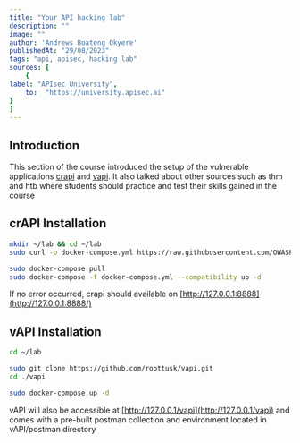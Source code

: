 ```yaml
---
title: "Your API hacking lab"
description: ""
image: ""
author: 'Andrews Boateng Okyere'
publishedAt: "29/08/2023"
tags: "api, apisec, hacking lab"
sources: [
    {
label: "APIsec University",
    to:  "https://university.apisec.ai"
}
]
---
```


## Introduction

This section of the course introduced the setup of the vulnerable applications [crapi](crapi.apisec.ai) and [vapi](vapi.apisec.ai). It also talked about other sources such as thm and htb where students should practice and test their skills gained in the course

## crAPI Installation

```sh
mkdir ~/lab && cd ~/lab
sudo curl -o docker-compose.yml https://raw.githubusercontent.com/OWASP/crAPI/main/deploy/docker/docker-compose.yml
```

```sh
sudo docker-compose pull
sudo docker-compose -f docker-compose.yml --compatibility up -d
```

If no error occurred, crapi should available on [http://127.0.0.1:8888](http://127.0.0.1:8888/)

## vAPI Installation

```sh
cd ~/lab
```

```sh
sudo git clone https://github.com/roottusk/vapi.git
cd ./vapi
```

```sh
sudo docker-compose up -d
```

vAPI will also be accessible at [http://127.0.0.1/vapi](http://127.0.0.1/vapi) and comes with a pre-built postman collection and environment located in vAPI/postman directory
